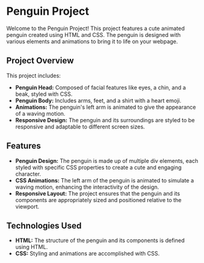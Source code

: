 # Penguin Project

Welcome to the Penguin Project! This project features a cute animated penguin created using HTML and CSS. The penguin is designed with various elements and animations to bring it to life on your webpage.

## Project Overview

This project includes:

- **Penguin Head:** Composed of facial features like eyes, a chin, and a beak, styled with CSS.
- **Penguin Body:** Includes arms, feet, and a shirt with a heart emoji.
- **Animations:** The penguin's left arm is animated to give the appearance of a waving motion.
- **Responsive Design:** The penguin and its surroundings are styled to be responsive and adaptable to different screen sizes.

## Features

- **Penguin Design:** The penguin is made up of multiple div elements, each styled with specific CSS properties to create a cute and engaging character.
- **CSS Animations:** The left arm of the penguin is animated to simulate a waving motion, enhancing the interactivity of the design.
- **Responsive Layout:** The project ensures that the penguin and its components are appropriately sized and positioned relative to the viewport.

## Technologies Used

- **HTML:** The structure of the penguin and its components is defined using HTML.
- **CSS:** Styling and animations are accomplished with CSS. 

